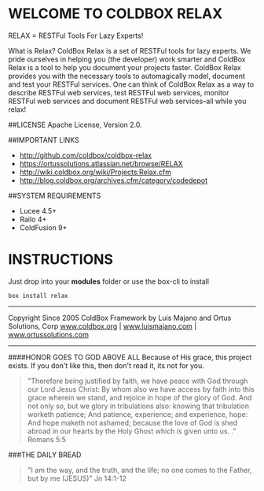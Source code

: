 WELCOME TO COLDBOX RELAX
========================================
RELAX = RESTFul Tools For Lazy Experts!

What is Relax? ColdBox Relax is a set of RESTFul tools for lazy experts. We pride ourselves in helping you (the developer) work smarter and 
ColdBox Relax is a tool to help you document your projects faster. ColdBox Relax provides you with the necessary tools to 
automagically model, document and test your RESTFul services. One can think of ColdBox Relax as a way to describe RESTFul web services, 
test RESTFul web services, monitor RESTFul web services and document RESTFul web services–all while you relax!

##LICENSE
Apache License, Version 2.0.

##IMPORTANT LINKS
- http://github.com/coldbox/coldbox-relax
- https://ortussolutions.atlassian.net/browse/RELAX
- http://wiki.coldbox.org/wiki/Projects:Relax.cfm
- http://blog.coldbox.org/archives.cfm/category/codedepot

##SYSTEM REQUIREMENTS
- Lucee 4.5+
- Railo 4+
- ColdFusion 9+

INSTRUCTIONS
============

Just drop into your **modules** folder or use the box-cli to install

`box install relax`


********************************************************************************
Copyright Since 2005 ColdBox Framework by Luis Majano and Ortus Solutions, Corp
www.coldbox.org | www.luismajano.com | www.ortussolutions.com
********************************************************************************
####HONOR GOES TO GOD ABOVE ALL
Because of His grace, this project exists. If you don't like this, then don't read it, its not for you.

>"Therefore being justified by faith, we have peace with God through our Lord Jesus Christ:
By whom also we have access by faith into this grace wherein we stand, and rejoice in hope of the glory of God.
And not only so, but we glory in tribulations also: knowing that tribulation worketh patience;
And patience, experience; and experience, hope:
And hope maketh not ashamed; because the love of God is shed abroad in our hearts by the 
Holy Ghost which is given unto us. ." Romans 5:5

###THE DAILY BREAD
 > "I am the way, and the truth, and the life; no one comes to the Father, but by me (JESUS)" Jn 14:1-12
